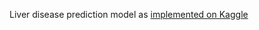 Liver disease prediction model as [implemented on
    Kaggle](https://www.kaggle.com/code/arjunbhaybhang/liver-cirrhosis-prediction-with-xgboost-eda/)